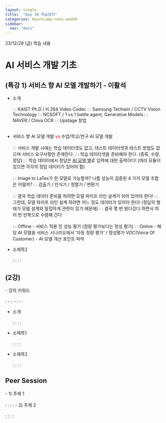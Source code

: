 ```yaml
---
layout: single
title:  "Day 39 학습정리"
categories: boostcamp-note-week8
sidebar:
  nav: "docs"
---
```


23/12/29 (금) 학습 내용

<h1>AI 서비스 개발 기초</h1>

<h2>(특강 1) 서비스 향 AI 모델 개발하기 - 이활석</h2>

- 소개<br><br>
: : KAIST Ph.D / H.264 Video Codec
: : Samsung Techwin / CCTV Vision Technology
: : NCSOFT / 1 vs 1 battle agent, Generative Models
: : NAVER / Clova OCR
: : Upstage 창업
<br><br>

- 서비스 향 AI 모델 개발 <span style="color:red">vs</span> 수업/학교/연구 AI 모델 개발<br><br>
: : 서비스 개발 시에는 학습 데이터셋도 없고, 테스트 데이터셋과 테스트 방법도 없으며 서비스 요구사항만 존재한다.
: : 학습 데이터셋을 준비해야 한다. (종류, 수량, 정답)
: : 학습 데이터에서 정답은 <u>AI 모델 별</u>로 입력에 대한 출력이다! (여러 모듈이 있으면 각각의 정답 데이터가 있어야 함)
<br><br>
: : Image to LaTex가 한 모델로 가능할까? 나름 성능이 검증된 4 가지 모델 조합은 어떨까?
: : 검출기 / 인식기 / 정렬기 / 변환기
<br><br>
: : 결국 학습 데이터 준비를 하려면 모델 파이프 라인 설계가 되어 있어야 한다!
: : 그런데, 모델 파이프 라인 설계 하려면 어느 정도 데이터가 있어야 한다! (정답의 형태가 모델 설계와 밀접하게 관련이 있기 때문에)
: : 결국 몇 번 왔다갔다 하면서 여러 번 반복으로 수렴해 간다
<br><br>
: : Offline - 서비스 적용 전 성능 평가 (정량 평가보다는 정성 평가)
: : Online - 해당 AI 모델을 서비스 시나리오에서 '자동 정량 평가' / 정성평가 VOC(Voice Of Customer) - AI 모델 개선 포인트 파악

- 소제목2<br><br>
: :
: :


<h2>(2강)</h2>
- 강의 키워드<br><br>
: - 
: - 
: - 

- 소개<br><br>
: :
: : 

- 소제목1<br><br>
: :
: : 

- 소제목2<br><br>
: :
: :



<h2>Peer Session</h2>
- 1) 주제 1<br><br>
: : 
: : 
- 2) 주제 2<br><br>
: : 
: : 